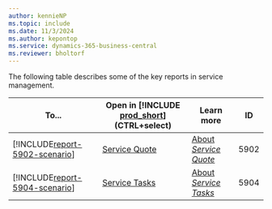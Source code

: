 ```yaml
---
author: kennieNP
ms.topic: include
ms.date: 11/3/2024
ms.author: kepontop
ms.service: dynamics-365-business-central
ms.reviewer: bholtorf
---
```


The following table describes some of the key reports in service management.

| To...  | Open in [!INCLUDE [prod_short](prod_short.md)] (CTRL+select) | Learn more | ID | 
| ------ | ------------------------------------------------------------ | ---------- | -- |
| [!INCLUDE[report-5902-scenario](../includes/report-5902-scenario-include.md)] | [Service Quote](https://businesscentral.dynamics.com?report=5902) | [About *Service Quote*](../reports/report-5902.md) | 5902 |
| [!INCLUDE[report-5904-scenario](../includes/report-5904-scenario-include.md)] | [Service Tasks](https://businesscentral.dynamics.com?report=5904) | [About *Service Tasks*](../reports/report-5904.md) | 5904 |


<!-- 

Report_
5902
5904

| [!INCLUDE[report-666-scenario](../includes/report-666-scenario-include.md)] | [xxx](https://businesscentral.dynamics.com?report=666) | [About *xxx*](../reports/report-666.md) | 666 |
| [!INCLUDE[report-666-scenario](../includes/report-666-scenario-include.md)] | [xxx](https://businesscentral.dynamics.com?report=666) | [About *xxx*](../reports/report-666.md) | 666 |
| [!INCLUDE[report-666-scenario](../includes/report-666-scenario-include.md)] | [xxx](https://businesscentral.dynamics.com?report=666) | [About *xxx*](../reports/report-666.md) | 666 |
| [!INCLUDE[report-666-scenario](../includes/report-666-scenario-include.md)] | [xxx](https://businesscentral.dynamics.com?report=666) | [About *xxx*](../reports/report-666.md) | 666 |
| [!INCLUDE[report-666-scenario](../includes/report-666-scenario-include.md)] | [xxx](https://businesscentral.dynamics.com?report=666) | [About *xxx*](../reports/report-666.md) | 666 |
| [!INCLUDE[report-666-scenario](../includes/report-666-scenario-include.md)] | [xxx](https://businesscentral.dynamics.com?report=666) | [About *xxx*](../reports/report-666.md) | 666 |
| [!INCLUDE[report-666-scenario](../includes/report-666-scenario-include.md)] | [xxx](https://businesscentral.dynamics.com?report=666) | [About *xxx*](../reports/report-666.md) | 666 |
| [!INCLUDE[report-666-scenario](../includes/report-666-scenario-include.md)] | [xxx](https://businesscentral.dynamics.com?report=666) | [About *xxx*](../reports/report-666.md) | 666 |
| [!INCLUDE[report-666-scenario](../includes/report-666-scenario-include.md)] | [xxx](https://businesscentral.dynamics.com?report=666) | [About *xxx*](../reports/report-666.md) | 666 |
 
-->
